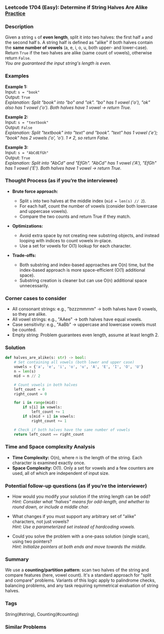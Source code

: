 ### Leetcode 1704 (Easy): Determine if String Halves Are Alike [Practice](https://leetcode.com/problems/determine-if-string-halves-are-alike)

### Description  
Given a string `s` of **even length**, split it into two halves: the first half `a` and the second half `b`. A string half is defined as "alike" if both halves contain the **same number of vowels** (a, e, i, o, u, both upper- and lower-case).  
Return `True` if the two halves are alike (same count of vowels), otherwise return `False`.  
*You are guaranteed the input string's length is even.*

### Examples  

**Example 1:**  
Input: `s = "book"`  
Output: `True`  
*Explanation: Split "book" into "bo" and "ok". "bo" has 1 vowel ('o'), "ok" also has 1 vowel ('o'). Both halves have 1 vowel → return True.*

**Example 2:**  
Input: `s = "textbook"`  
Output: `False`  
*Explanation: Split "textbook" into "text" and "book". "text" has 1 vowel ('e'); "book" has 2 vowels ('o', 'o'). 1 ≠ 2, so return False.*

**Example 3:**  
Input: `s = "AbCdEfGh"`  
Output: `True`  
*Explanation: Split into "AbCd" and "EfGh". "AbCd" has 1 vowel ('A'), "EfGh" has 1 vowel ('E'). Both halves have 1 vowel → return True.*

### Thought Process (as if you’re the interviewee)  
- **Brute force approach:**  
  - Split `s` into two halves at the middle index (`mid = len(s) // 2`).
  - For each half, count the number of vowels (consider both lowercase and uppercase vowels).
  - Compare the two counts and return True if they match.

- **Optimizations:**  
  - Avoid extra space by not creating new substring objects, and instead looping with indices to count vowels in-place.  
  - Use a set for vowels for O(1) lookup for each character.

- **Trade-offs:**  
  - Both substring and index-based approaches are O(n) time, but the index-based approach is more space-efficient (O(1) additional space).  
  - Substring creation is cleaner but can use O(n) additional space unnecessarily.

### Corner cases to consider  
- All consonant strings: e.g., "bzzzmmmm" → both halves have 0 vowels, so they are alike.
- All vowel strings: e.g., "AAee" → both halves have equal vowels.
- Case sensitivity: e.g., "AaBb" → uppercase and lowercase vowels must be counted.
- Empty string: Problem guarantees even length, assume at least length 2.

### Solution

```python
def halves_are_alike(s: str) -> bool:
    # Set containing all vowels (both lower and upper case)
    vowels = {'a', 'e', 'i', 'o', 'u', 'A', 'E', 'I', 'O', 'U'}
    n = len(s)
    mid = n // 2

    # Count vowels in both halves
    left_count = 0
    right_count = 0

    for i in range(mid):
        if s[i] in vowels:
            left_count += 1
        if s[mid + i] in vowels:
            right_count += 1

    # Check if both halves have the same number of vowels
    return left_count == right_count
```

### Time and Space complexity Analysis  

- **Time Complexity:** O(n), where n is the length of the string. Each character is examined exactly once.
- **Space Complexity:** O(1). Only a set for vowels and a few counters are used, all of which are independent of input size.

### Potential follow-up questions (as if you’re the interviewer)  

- How would you modify your solution if the string length can be odd?  
  *Hint: Consider what "halves" means for odd-length, and whether to round down, or include a middle char.*

- What changes if you must support any arbitrary set of "alike" characters, not just vowels?  
  *Hint: Use a parameterized set instead of hardcoding vowels.*

- Could you solve the problem with a one-pass solution (single scan), using two pointers?  
  *Hint: Initialize pointers at both ends and move towards the middle.*

### Summary
We use a **counting/partition pattern**: scan two halves of the string and compare features (here, vowel count). It's a standard approach for "split and compare" problems. Variants of this logic apply to palindrome checks, balancing problems, and any task requiring symmetrical evaluation of string halves.

### Tags
String(#string), Counting(#counting)

### Similar Problems
